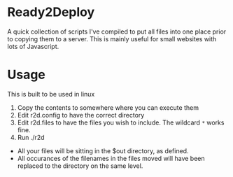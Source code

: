 # Ready2Deploy
A quick collection of scripts I've compiled to put all files into one place prior to copying them to a server. This is mainly useful for small websites with lots of Javascript.

# Usage
This is built to be used in linux
1. Copy the contents to somewhere where you can execute them
2. Edit r2d.config to have the correct directory
3. Edit r2d.files to have the files you wish to include. The wildcard `*` works fine.
4. Run ./r2d

- All your files will be sitting in the $out directory, as defined.
- All occurances of the filenames in the files moved will have been replaced to the directory on the same level.
